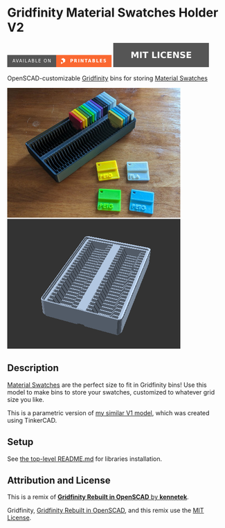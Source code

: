 # Gridfinity Material Swatches Holder V2

[![Available on Printables][printables-badge]][printables-model]
[![MIT license][license-badge]][license]

OpenSCAD-customizable [Gridfinity][gridfinity] bins for storing
[Material Swatches][material-swatches]

![Photo](images/readme/photo.jpg)
![Animated example](images/readme/demo.gif)

## Description

[Material Swatches][material-swatches] are the perfect size to fit in Gridfinity
bins! Use this model to make bins to store your swatches, customized to whatever
grid size you like.

This is a parametric version of [my similar V1 model][v1], which was created
using TinkerCAD.

## Setup

See [the top-level README.md](/README.md) for libraries installation.

## Attribution and License

This is a remix of
[**Gridfinity Rebuilt in OpenSCAD** by **kennetek**][gridfinity-rebuilt-openscad].

Gridfinity, [Gridfinity Rebuilt in OpenSCAD][gridfinity-rebuilt-openscad],
and this remix use the [MIT License][license].

[gridfinity-rebuilt-openscad]: https://github.com/kennetek/gridfinity-rebuilt-openscad
[gridfinity]: https://www.youtube.com/watch?v=ra_9zU-mnl8
[license]: LICENSE
[license-badge]: /utils/license-badge-mit.svg
[material-swatches]: https://www.printables.com/model/2256-material-swatches
[printables-badge]: /utils/printables-badge.png
[printables-model]: https://www.printables.com/model/587675
[v1]: https://www.printables.com/model/557060
